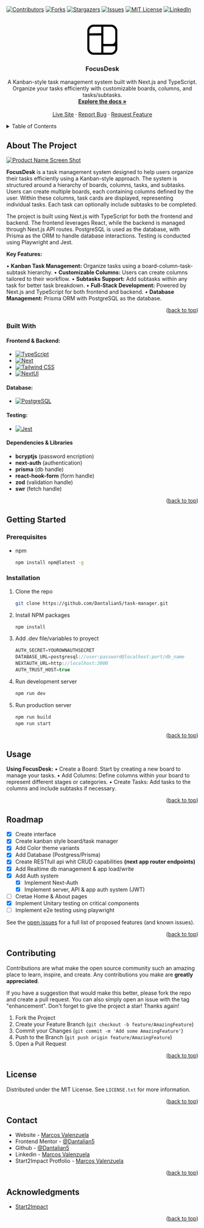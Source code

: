 <!-- Improved compatibility of back to top link: See: https://github.com/othneildrew/Best-README-Template/pull/73 -->

<a name="readme-top"></a>

<!--
*** Thanks for checking out the Best-README-Template. If you have a suggestion
*** that would make this better, please fork the repo and create a pull request
*** or simply open an issue with the tag "enhancement".
*** Don't forget to give the project a star!
*** Thanks again! Now go create something AMAZING! :D
-->

<!-- PROJECT SHIELDS -->
<!--
*** I'm using markdown "reference style" links for readability.
*** Reference links are enclosed in brackets [ ] instead of parentheses ( ).
*** See the bottom of this document for the declaration of the reference variables
*** for contributors-url, forks-url, etc. This is an optional, concise syntax you may use.
*** https://www.markdownguide.org/basic-syntax/#reference-style-links
-->

[![Contributors][contributors-shield]][contributors-url]
[![Forks][forks-shield]][forks-url]
[![Stargazers][stars-shield]][stars-url]
[![Issues][issues-shield]][issues-url]
[![MIT License][license-shield]][license-url]
[![LinkedIn][linkedin-shield]][linkedin-url]

<!-- PROJECT LOGO -->
<br />
<div align="center">
  <a href="https://github.com/Dantalian5/task-manager">
    <img src="public/favicon/android-chrome-512x512.png" alt="Logo" width="80" height="80">
  </a>

<h3 align="center">FocusDesk</h3>

  <p align="center">
    A Kanban-style task management system built with Next.js and TypeScript. Organize your tasks efficiently with customizable boards, columns, and tasks/subtasks.
    <br />
    <a href="https://github.com/Dantalian5/task-manager"><strong>Explore the docs »</strong></a>
    <br />
    <br />
    <a href="https://github.com/Dantalian5/task-manager">Live Site</a>
    ·
    <a href="https://github.com/Dantalian5/task-manager/issues">Report Bug</a>
    ·
    <a href="https://github.com/Dantalian5/task-manager/issues">Request Feature</a>
  </p>
</div>

<!-- TABLE OF CONTENTS -->
<details>
  <summary>Table of Contents</summary>
  <ol>
    <li>
      <a href="#about-the-project">About The Project</a>
      <ul>
        <li><a href="#built-with">Built With</a></li>
      </ul>
    </li>
    <li>
      <a href="#getting-started">Getting Started</a>
      <ul>
        <li><a href="#prerequisites">Prerequisites</a></li>
        <li><a href="#installation">Installation</a></li>
      </ul>
    </li>
    <li><a href="#usage">Usage</a></li>
    <li><a href="#roadmap">Roadmap</a></li>
    <li><a href="#contributing">Contributing</a></li>
    <li><a href="#license">License</a></li>
    <li><a href="#contact">Contact</a></li>
    <li><a href="#acknowledgments">Acknowledgments</a></li>
  </ol>
</details>

<!-- ABOUT THE PROJECT -->

## About The Project

[![Product Name Screen Shot][product-screenshot]](https://example.com)

**FocusDesk** is a task management system designed to help users organize their tasks efficiently using a Kanban-style approach. The system is structured around a hierarchy of boards, columns, tasks, and subtasks. Users can create multiple boards, each containing columns defined by the user. Within these columns, task cards are displayed, representing individual tasks. Each task can optionally include subtasks to be completed.

The project is built using Next.js with TypeScript for both the frontend and backend. The frontend leverages React, while the backend is managed through Next.js API routes. PostgreSQL is used as the database, with Prisma as the ORM to handle database interactions. Testing is conducted using Playwright and Jest.

**Key Features:**

• **Kanban Task Management:** Organize tasks using a board-column-task-subtask hierarchy.
• **Customizable Columns:** Users can create columns tailored to their workflow.
• **Subtasks Support:** Add subtasks within any task for better task breakdown.
• **Full-Stack Development:** Powered by Next.js and TypeScript for both frontend and backend.
• **Database Management:** Prisma ORM with PostgreSQL as the database.

<p align="right">(<a href="#readme-top">back to top</a>)</p>

### Built With

#### Frontend & Backend:

- [![TypeScript][Typescript.com]][Typescript-url]
- [![Next][Next.js]][Next-url]
- [![Tailwind CSS][Tailwind.com]][Tailwind-url]
- [![NextUI][NextUI.com]][NextUI-url]

#### Database:

- [![PostgreSQL][Postgresql.com]][Postgresql-url]

#### Testing:

- [![Jest][Jest.com]][Jest-url]

#### Dependencies & Libraries

- **bcryptjs** (password encription)
- **next-auth** (authentication)
- **prisma** (db handle)
- **react-hook-form** (form handle)
- **zod** (validation handle)
- **swr** (fetch handle)

<p align="right">(<a href="#readme-top">back to top</a>)</p>

<!-- GETTING STARTED -->

## Getting Started

### Prerequisites

- npm
  ```sh
  npm install npm@latest -g
  ```

### Installation

1. Clone the repo
   ```sh
   git clone https://github.com/Dantalian5/task-manager.git
   ```
2. Install NPM packages
   ```sh
   npm install
   ```
3. Add .dev file/variables to proyect

   ```ts
   AUTH_SECRET=YOUROWNAUTHSECRET
   DATABASE_URL=postgresql://user:password@localhost:port/db_name
   NEXTAUTH_URL=http://localhost:3000
   AUTH_TRUST_HOST=true
   ```

4. Run development server
   ```sh
   npm run dev
   ```
5. Run production server
   ```sh
   npm run build
   npm run start
   ```

<p align="right">(<a href="#readme-top">back to top</a>)</p>

<!-- USAGE EXAMPLES -->

## Usage

**Using FocusDesk:**
• Create a Board: Start by creating a new board to manage your tasks.
• Add Columns: Define columns within your board to represent different stages or categories.
• Create Tasks: Add tasks to the columns and include subtasks if necessary.

<p align="right">(<a href="#readme-top">back to top</a>)</p>

<!-- ROADMAP -->

## Roadmap

- [x] Create interface
- [x] Create kanban style board/task manager
- [x] Add Color theme variants
- [x] Add Database (Postgress/Prisma)
- [x] Create RESTfull api whit CRUD capabilities **(next app router endpoints)**
- [x] Add Realtime db management & app load/write
- [x] Add Auth system
  - [x] Implement Next-Auth
  - [x] Implement server, API & app auth system (JWT)
- [ ] Cretae Home & About pages
- [x] Implement Unitary testing on critical components
- [ ] Implement e2e testing using playwright

See the [open issues](https://github.com/Dantalian5/task-manager/issues) for a full list of proposed features (and known issues).

<p align="right">(<a href="#readme-top">back to top</a>)</p>

<!-- CONTRIBUTING -->

## Contributing

Contributions are what make the open source community such an amazing place to learn, inspire, and create. Any contributions you make are **greatly appreciated**.

If you have a suggestion that would make this better, please fork the repo and create a pull request. You can also simply open an issue with the tag "enhancement".
Don't forget to give the project a star! Thanks again!

1. Fork the Project
2. Create your Feature Branch (`git checkout -b feature/AmazingFeature`)
3. Commit your Changes (`git commit -m 'Add some AmazingFeature'`)
4. Push to the Branch (`git push origin feature/AmazingFeature`)
5. Open a Pull Request

<p align="right">(<a href="#readme-top">back to top</a>)</p>

<!-- LICENSE -->

## License

Distributed under the MIT License. See `LICENSE.txt` for more information.

<p align="right">(<a href="#readme-top">back to top</a>)</p>

<!-- CONTACT -->

## Contact

- Website - [Marcos Valenzuela](https://valenzuela.dev)
- Frontend Mentor - [@Dantalian5](https://www.frontendmentor.io/profile/Dantalian5)
- Github - [@Dantalian5](https://github.com/Dantalian5)
- Linkedin - [Marcos Valenzuela](https://www.linkedin.com/in/marcos-valenzuela-coding)
- Start2Impact Protfolio - [Marcos Valenzuela](https://talent.start2impact.it/profile/marcos-ernesto-planos-valenzuela)

<p align="right">(<a href="#readme-top">back to top</a>)</p>

<!-- ACKNOWLEDGMENTS -->

## Acknowledgments

- [Start2Impact](https://www.start2impact.it/)

<p align="right">(<a href="#readme-top">back to top</a>)</p>

<!-- MARKDOWN LINKS & IMAGES -->
<!-- https://www.markdownguide.org/basic-syntax/#reference-style-links -->

[contributors-shield]: https://img.shields.io/github/contributors/Dantalian5/task-manager.svg?style=for-the-badge
[contributors-url]: https://github.com/Dantalian5/task-manager/graphs/contributors
[forks-shield]: https://img.shields.io/github/forks/Dantalian5/task-manager.svg?style=for-the-badge
[forks-url]: https://github.com/Dantalian5/task-manager/network/members
[stars-shield]: https://img.shields.io/github/stars/Dantalian5/task-manager.svg?style=for-the-badge
[stars-url]: https://github.com/Dantalian5/task-manager/stargazers
[issues-shield]: https://img.shields.io/github/issues/Dantalian5/task-manager.svg?style=for-the-badge
[issues-url]: https://github.com/Dantalian5/task-manager/issues
[license-shield]: https://img.shields.io/github/license/Dantalian5/task-manager.svg?style=for-the-badge
[license-url]: https://github.com/Dantalian5/task-manager/blob/master/LICENSE.txt
[linkedin-shield]: https://img.shields.io/badge/-LinkedIn-black.svg?style=for-the-badge&logo=linkedin&colorB=555
[linkedin-url]: https://linkedin.com/in/marcos-valenzuela-coding
[product-screenshot]: images/screenshot.png
[Next.js]: https://img.shields.io/badge/next.js-000000?style=for-the-badge&logo=nextdotjs&logoColor=white
[Next-url]: https://nextjs.org/
[Tailwind.com]: https://img.shields.io/badge/Tailwind_CSS-06B6D4?style=for-the-badge&logo=TailwindCSS&logoColor=%23fff
[Tailwind-url]: https://tailwindcss.com/
[Typescript.com]: https://img.shields.io/badge/Typescript-3178C6?style=for-the-badge&logo=TypeScript&logoColor=%23fff
[Typescript-url]: https://www.typescriptlang.org/
[Postgresql.com]: https://img.shields.io/badge/PostgreSQL-4169E1?style=for-the-badge&logo=postgresql&logoColor=%23fff
[Postgresql-url]: https://www.postgresql.org
[Jest.com]: https://img.shields.io/badge/Jest-C21325?style=for-the-badge&logo=jest&logoColor=%23fff
[Jest-url]: https://jestjs.io/
[NextUI.com]: https://img.shields.io/badge/NextUI-000000?style=for-the-badge&logo=nextui&logoColor=%23fff
[NextUI-url]: https://nextui.org/

[site.com]:
[site-url]:
